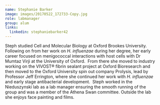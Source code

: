 ```yaml
---
name: Stephanie Barker
image: images/20170522_172733-Copy.jpg
role: labmanager
group: alum
links:
  linkedin: stephaniebarker42
---
```


Steph studied Cell and Molecular Biology at Oxford Brookes University. 
Following on from her work on *H. influenzae* during her degree, her early career focused on 
menigococcal interactions with host cells with Dr Mumtaz Virji at the University of Oxford. 
From there she moved to industry working on the VIVOST® fibrin sealant project at Oxford Bioresearch 
and then moved to the Oxford University spin out company Prolysis, lead by Professor Jeff Errington, 
where she continued her work with <em>H. influenzae</em> and early stage antibacterial development. 
Steph worked in the Nieduszynski lab as a lab manager ensuring the smooth running of the group and was a member of the Athena Swan committee.
Outside the lab she enjoys face painting and films.
